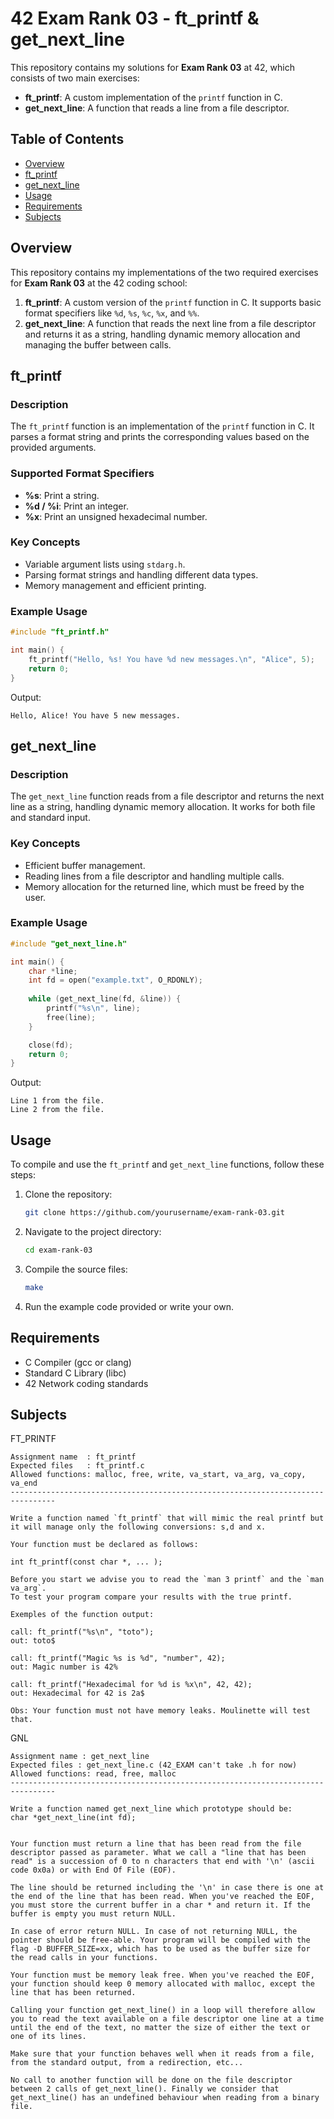 # 42 Exam Rank 03 - ft_printf & get_next_line

This repository contains my solutions for **Exam Rank 03** at 42, which consists of two main exercises:

- **ft_printf**: A custom implementation of the `printf` function in C.
- **get_next_line**: A function that reads a line from a file descriptor.

## Table of Contents

- [Overview](#overview)
- [ft_printf](#ft_printf)
- [get_next_line](#get_next_line)
- [Usage](#usage)
- [Requirements](#requirements)
- [Subjects](#Subjects)

## Overview

This repository contains my implementations of the two required exercises for **Exam Rank 03** at the 42 coding school:

1. **ft_printf**: A custom version of the `printf` function in C. It supports basic format specifiers like `%d`, `%s`, `%c`, `%x`, and `%%`.
2. **get_next_line**: A function that reads the next line from a file descriptor and returns it as a string, handling dynamic memory allocation and managing the buffer between calls.

## ft_printf

### Description

The `ft_printf` function is an implementation of the `printf` function in C. It parses a format string and prints the corresponding values based on the provided arguments.

### Supported Format Specifiers

- **%s**: Print a string.
- **%d / %i**: Print an integer.
- **%x**: Print an unsigned hexadecimal number.

### Key Concepts

- Variable argument lists using `stdarg.h`.
- Parsing format strings and handling different data types.
- Memory management and efficient printing.

### Example Usage

```c
#include "ft_printf.h"

int main() {
    ft_printf("Hello, %s! You have %d new messages.\n", "Alice", 5);
    return 0;
}
```

Output:
```
Hello, Alice! You have 5 new messages.
```

## get_next_line

### Description

The `get_next_line` function reads from a file descriptor and returns the next line as a string, handling dynamic memory allocation. It works for both file and standard input.

### Key Concepts

- Efficient buffer management.
- Reading lines from a file descriptor and handling multiple calls.
- Memory allocation for the returned line, which must be freed by the user.

### Example Usage

```c
#include "get_next_line.h"

int main() {
    char *line;
    int fd = open("example.txt", O_RDONLY);
    
    while (get_next_line(fd, &line)) {
        printf("%s\n", line);
        free(line);
    }

    close(fd);
    return 0;
}
```

Output:
```
Line 1 from the file.
Line 2 from the file.
```

## Usage

To compile and use the `ft_printf` and `get_next_line` functions, follow these steps:

1. Clone the repository:
   ```bash
   git clone https://github.com/yourusername/exam-rank-03.git
   ```

2. Navigate to the project directory:
   ```bash
   cd exam-rank-03
   ```

3. Compile the source files:
   ```bash
   make
   ```

4. Run the example code provided or write your own.

## Requirements

- C Compiler (gcc or clang)
- Standard C Library (libc)
- 42 Network coding standards

## Subjects

FT_PRINTF

```
Assignment name  : ft_printf
Expected files   : ft_printf.c
Allowed functions: malloc, free, write, va_start, va_arg, va_copy, va_end
--------------------------------------------------------------------------------

Write a function named `ft_printf` that will mimic the real printf but 
it will manage only the following conversions: s,d and x.

Your function must be declared as follows:

int ft_printf(const char *, ... );

Before you start we advise you to read the `man 3 printf` and the `man va_arg`.
To test your program compare your results with the true printf.

Exemples of the function output:

call: ft_printf("%s\n", "toto");
out: toto$

call: ft_printf("Magic %s is %d", "number", 42);
out: Magic number is 42%

call: ft_printf("Hexadecimal for %d is %x\n", 42, 42);
out: Hexadecimal for 42 is 2a$

Obs: Your function must not have memory leaks. Moulinette will test that.
```
GNL
```
Assignment name : get_next_line
Expected files : get_next_line.c (42_EXAM can't take .h for now)
Allowed functions: read, free, malloc
--------------------------------------------------------------------------------

Write a function named get_next_line which prototype should be:
char *get_next_line(int fd);


Your function must return a line that has been read from the file descriptor passed as parameter. What we call a "line that has been read" is a succession of 0 to n characters that end with '\n' (ascii code 0x0a) or with End Of File (EOF).

The line should be returned including the '\n' in case there is one at the end of the line that has been read. When you've reached the EOF, you must store the current buffer in a char * and return it. If the buffer is empty you must return NULL.

In case of error return NULL. In case of not returning NULL, the pointer should be free-able. Your program will be compiled with the flag -D BUFFER_SIZE=xx, which has to be used as the buffer size for the read calls in your functions.

Your function must be memory leak free. When you've reached the EOF, your function should keep 0 memory allocated with malloc, except the line that has been returned.

Calling your function get_next_line() in a loop will therefore allow you to read the text available on a file descriptor one line at a time until the end of the text, no matter the size of either the text or one of its lines.

Make sure that your function behaves well when it reads from a file, from the standard output, from a redirection, etc...

No call to another function will be done on the file descriptor between 2 calls of get_next_line(). Finally we consider that get_next_line() has an undefined behaviour when reading from a binary file.

```
